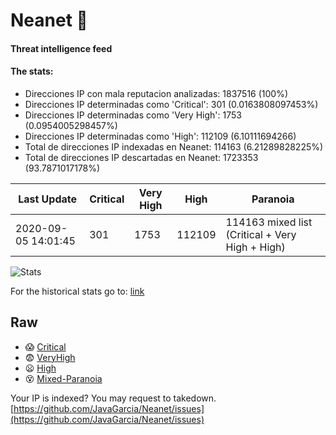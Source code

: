 # Neanet :hocho:
#### Threat intelligence feed
#### The stats:

- Direcciones IP con mala reputacion analizadas: 1837516 (100%)
- Direcciones IP determinadas como 'Critical':  301 (0.0163808097453%)
- Direcciones IP determinadas como 'Very High':  1753 (0.0954005298457%)
- Direcciones IP determinadas como 'High':  112109 (6.10111694266)
- Total de direcciones IP indexadas en Neanet:  114163 (6.21289828225%)
- Total de direcciones IP descartadas en Neanet:  1723353 (93.7871017178%)

| Last Update | Critical | Very High | High | Paranoia |
| --- | --- | --- | --- | --- |
| 2020-09-05 14:01:45 | 301 | 1753 | 112109 | 114163 mixed list (Critical + Very High + High)|

![Stats](https://docs.google.com/spreadsheets/d/e/2PACX-1vSnaNMIXVabIpDJjufMlzH7poXnshF3mgd8Is1g9ytUEzVsP5my4Trn8f-xkoLLQ38xpL3HtmUexLo6/pubchart?oid=501124687&format=image)

For the historical stats go to: [link](/stats.csv)
## Raw
- :scream: [Critical](https://raw.githubusercontent.com/JavaGarcia/Neanet/master/blacklists/neanet_critical.txt)
- :fearful: [VeryHigh](https://raw.githubusercontent.com/JavaGarcia/Neanet/master/blacklists/neanet_veryHigh.txtt)
- :frowning: [High](https://raw.githubusercontent.com/JavaGarcia/Neanet/master/blacklists/neanet_high.txt)
- :dizzy_face: [Mixed-Paranoia](https://raw.githubusercontent.com/JavaGarcia/Neanet/master/blacklists/neanet_all.txt)


Your IP is indexed? You may request to takedown. [https://github.com/JavaGarcia/Neanet/issues](https://github.com/JavaGarcia/Neanet/issues)























































































































































































































































































































































































































































































































































































